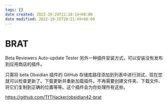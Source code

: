 ```yaml
---
tags: []
date created: 2022-10-24T22:18:14+08:00
date modified: 2022-10-25T20:21:49+08:00
---
```


# BRAT

Beta Reviewers Auto-update Tester 另外一种插件安装方式，可以安装没有发布到应用商店的插件。

只需将 beta Obsidian 插件的 GitHub 存储库路径添加到列表中进行测试，现在您就可以检查更新了。下载更新并重新加载插件。不再需要创建文件夹、下载文件、将它们复制到正确的位置等等。这个插件会为你处理所有这些。

<https://github.com/TfTHacker/obsidian42-brat>
